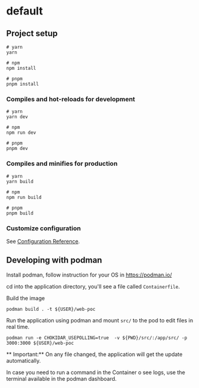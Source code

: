 # default

## Project setup

```
# yarn
yarn

# npm
npm install

# pnpm
pnpm install
```

### Compiles and hot-reloads for development

```
# yarn
yarn dev

# npm
npm run dev

# pnpm
pnpm dev
```

### Compiles and minifies for production

```
# yarn
yarn build

# npm
npm run build

# pnpm
pnpm build
```

### Customize configuration

See [Configuration Reference](https://vitejs.dev/config/).


## Developing with podman
Install podman, follow instruction for your OS in https://podman.io/

cd into the application directory, you'll see a file called `Containerfile`.

Build the image

```
podman build . -t ${USER}/web-poc
```

Run the application using podman and mount `src/` to the pod to edit files in real time.
```
podman run -e CHOKIDAR_USEPOLLING=true  -v ${PWD}/src/:/app/src/ -p 3000:3000 ${USER}/web-poc
```

** Important:** On any file changed, the application will get the update automatically.

In case you need to run a command in the Container o see logs, use the terminal available in the podman dashboard.
